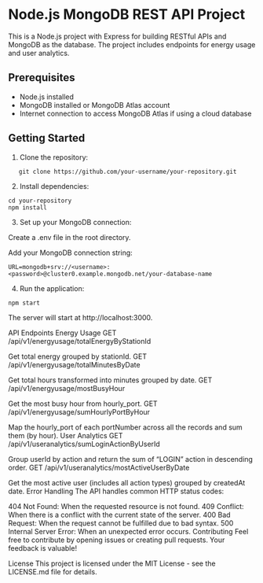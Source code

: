 # Node.js MongoDB REST API Project

This is a Node.js project with Express for building RESTful APIs and MongoDB as the database. The project includes endpoints for energy usage and user analytics.

## Prerequisites

- Node.js installed
- MongoDB installed or MongoDB Atlas account
- Internet connection to access MongoDB Atlas if using a cloud database

## Getting Started

1. Clone the repository:

```
   git clone https://github.com/your-username/your-repository.git
```

2. Install dependencies:

```
cd your-repository
npm install
```

3. Set up your MongoDB connection:

Create a .env file in the root directory.

Add your MongoDB connection string:
```
URL=mongodb+srv://<username>:<password>@cluster0.example.mongodb.net/your-database-name
```

4. Run the application:
```
npm start
```

The server will start at http://localhost:3000.

API Endpoints
Energy Usage
GET /api/v1/energyusage/totalEnergyByStationId

Get total energy grouped by stationId.
GET /api/v1/energyusage/totalMinutesByDate

Get total hours transformed into minutes grouped by date.
GET /api/v1/energyusage/mostBusyHour

Get the most busy hour from hourly_port.
GET /api/v1/energyusage/sumHourlyPortByHour

Map the hourly_port of each portNumber across all the records and sum them (by hour).
User Analytics
GET /api/v1/useranalytics/sumLoginActionByUserId

Group userId by action and return the sum of “LOGIN” action in descending order.
GET /api/v1/useranalytics/mostActiveUserByDate

Get the most active user (includes all action types) grouped by createdAt date.
Error Handling
The API handles common HTTP status codes:

404 Not Found: When the requested resource is not found.
409 Conflict: When there is a conflict with the current state of the server.
400 Bad Request: When the request cannot be fulfilled due to bad syntax.
500 Internal Server Error: When an unexpected error occurs.
Contributing
Feel free to contribute by opening issues or creating pull requests. Your feedback is valuable!

License
This project is licensed under the MIT License - see the LICENSE.md file for details.
